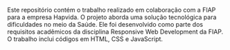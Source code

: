 Este repositório contém o trabalho realizado em colaboração com a FIAP para a empresa Hapvida. O projeto aborda uma solução tecnológica para dificuldades no meio da Saúde. Ele foi desenvolvido como parte dos requisitos acadêmicos da disciplina Responsive Web Development da FIAP. O trabalho inclui códigos em HTML, CSS e JavaScript.

